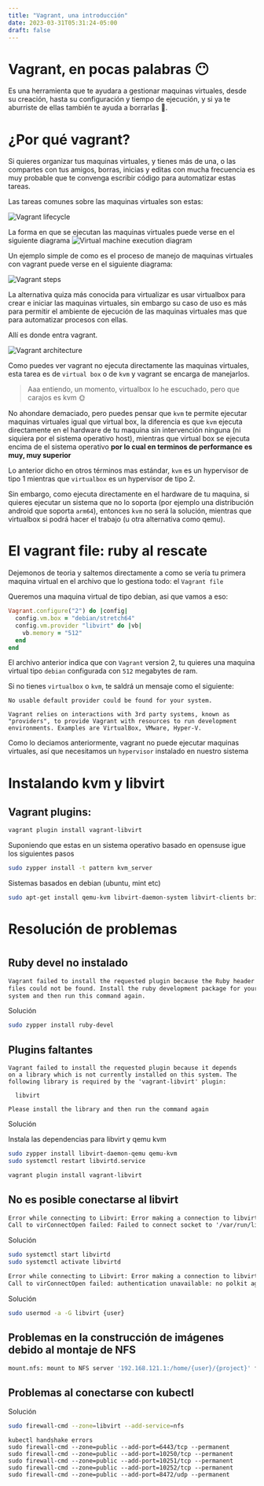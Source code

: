 ```yaml
---
title: "Vagrant, una introducción"
date: 2023-03-31T05:31:24-05:00
draft: false
---
```


# Vagrant, en pocas palabras 😶

Es una herramienta que te ayudara a gestionar maquinas virtuales, desde su
creación, hasta su configuración y tiempo de ejecución, y si ya te aburriste de
ellas también te ayuda a borrarlas 🌚.

# ¿Por qué vagrant?

Si quieres organizar tus maquinas virtuales, y tienes más de una, o las
compartes con tus amigos, borras, inicias y editas con mucha frecuencia es muy
probable que te convenga escribir código para automatizar estas tareas.

Las tareas comunes sobre las maquinas virtuales son estas:

![Vagrant lifecycle](/images/diagrams/virtualmachine.lifecycle.png)

La forma en que se ejecutan las maquinas virtuales puede verse en el siguiente diagrama
![Virtual machine execution diagram](/images/diagrams/virtualmachine.hypervisor.png)

Un ejemplo simple de como es el proceso de manejo de maquinas virtuales con vagrant puede verse en el siguiente diagrama:

![Vagrant steps](/images/diagrams/vagrant.steps.png)

La alternativa quiza más conocida para virtualizar es usar virtualbox para crear e iniciar las maquinas virtuales,
sin embargo su caso de uso es más para permitir el ambiente de ejecución de las maquinas virtuales mas que para automatizar
procesos con ellas.

Allí es donde entra vagrant.

![Vagrant architecture](/images/diagrams/vagrant.png)

Como puedes ver vagrant no ejecuta directamente las maquinas virtuales, esta tarea es de `virtual box` o de `kvm` y vagrant se encarga de manejarlos.

> Aaa entiendo, un momento, virtualbox lo he escuchado, pero que carajos es kvm 🌞

No ahondare demaciado, pero puedes pensar que `kvm` te permite ejecutar maquinas virtuales igual que virtual box, la diferencia es que `kvm` ejecuta directamente en el hardware de tu maquina sin intervención ninguna (ni siquiera por el sistema operativo host), mientras que virtual box se ejecuta encima de el sistema operativo **por lo cual en terminos de performance es muy, muy superior**

Lo anterior dicho en otros términos mas estándar, `kvm` es un hypervisor de tipo 1 mientras que `virtualbox` es un hypervisor de tipo 2.

Sin embargo, como ejecuta directamente en el hardware de tu maquina, si quieres ejecutar un sistema que no lo soporta (por ejemplo una distribución android que soporta `arm64`), entonces `kvm` no será la solución, mientras que virtualbox si podrá hacer el trabajo (u otra alternativa como qemu).

# El vagrant file: ruby al rescate

Dejemonos de teoria y saltemos directamente a como se vería tu primera maquina virtual en el archivo que lo gestiona todo: el `Vagrant file`

Queremos una maquina virtual de tipo debian, asi que vamos a eso:

```ruby
Vagrant.configure("2") do |config|
  config.vm.box = "debian/stretch64"
  config.vm.provider "libvirt" do |vb|
    vb.memory = "512"
  end
end
```

El archivo anterior indica que con `Vagrant` version 2, tu quieres una maquina virtual tipo `debian` configurada con `512` megabytes de ram.

Si no tienes `virtualbox` o `kvm`, te saldrá un mensaje como el siguiente:

```text
No usable default provider could be found for your system.

Vagrant relies on interactions with 3rd party systems, known as
"providers", to provide Vagrant with resources to run development
environments. Examples are VirtualBox, VMware, Hyper-V.
```

Como lo deciamos anteriormente, vagrant no puede ejecutar maquinas virtuales, así que necesitamos un `hypervisor` instalado en nuestro sistema

# Instalando kvm y libvirt

## Vagrant plugins:

```bash
vagrant plugin install vagrant-libvirt

```

Suponiendo que estas en un sistema operativo basado en opensuse
igue los siguientes pasos

```bash
sudo zypper install -t pattern kvm_server
```

Sistemas basados en debian (ubuntu, mint etc)

```bash
sudo apt-get install qemu-kvm libvirt-daemon-system libvirt-clients bridge-utils
```

# Resolución de problemas

#

## Ruby devel no instalado

```txt
Vagrant failed to install the requested plugin because the Ruby header
files could not be found. Install the ruby development package for your
system and then run this command again.
```

Solución

```bash
sudo zypper install ruby-devel
```

## Plugins faltantes

```
Vagrant failed to install the requested plugin because it depends
on a library which is not currently installed on this system. The
following library is required by the 'vagrant-libvirt' plugin:

  libvirt

Please install the library and then run the command again
```

Solución

Instala las dependencias para libvirt y qemu kvm

```bash
sudo zypper install libvirt-daemon-qemu qemu-kvm
sudo systemctl restart libvirtd.service

vagrant plugin install vagrant-libvirt
```

## No es posible conectarse al libvirt

```txt
Error while connecting to Libvirt: Error making a connection to libvirt URI qemu:///system:
Call to virConnectOpen failed: Failed to connect socket to '/var/run/libvirt/virtqemud-sock': No such file or directory
```

Solución

```bash
sudo systemctl start libvirtd
sudo systemctl activate libvirtd
```

```bash
Error while connecting to Libvirt: Error making a connection to libvirt URI qemu:///system:
Call to virConnectOpen failed: authentication unavailable: no polkit agent available to authenticate action 'org.libvirt.unix.manage'
```

Solución

```bash
sudo usermod -a -G libvirt {user}
```

## Problemas en la construcción de imágenes debido al montaje de NFS

```bash
mount.nfs: mount to NFS server '192.168.121.1:/home/{user}/{project}' failed: RPC Error: Unable to receive
```

## Problemas al conectarse con kubectl

Solución

```bash
sudo firewall-cmd --zone=libvirt --add-service=nfs
```

```text
kubectl handshake errors
sudo firewall-cmd --zone=public --add-port=6443/tcp --permanent
sudo firewall-cmd --zone=public --add-port=10250/tcp --permanent
sudo firewall-cmd --zone=public --add-port=10251/tcp --permanent
sudo firewall-cmd --zone=public --add-port=10252/tcp --permanent
sudo firewall-cmd --zone=public --add-port=8472/udp --permanent
```
